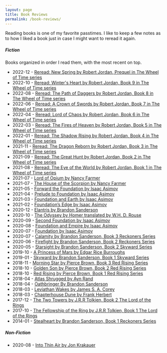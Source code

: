 ```yaml
---
layout: page
title: Book Reviews
permalink: /book-reviews/
---
```


Reading books is one of my favorite passtimes. I like to keep a few notes as to how I liked a book just in case I might want to reread it again.

##### Fiction
Books organized in order I read them, with the most recent on top.

- 2022-12 - [Reread: New Spring by Robert Jordan, Prequel in The Wheel of Time series](https://tactictalisman.github.io/2022/12/27/new-spring-2022.html)
- 2022-10 - [Reread: Winter's Heart by Robert Jordan, Book 9 in The Wheel of Time series](https://tactictalisman.github.io/2022/10/01/winters-heart-2022.html)
- 2022-08 - [Reread: The Path of Daggers by Robert Jordan, Book 8 in The Wheel of Time series](https://tactictalisman.github.io/2022/08/01/path-of-daggers-2022-reread.html)
- 2022-06 - [Reread: A Crown of Swords by Robert Jordan, Book 7 in The Wheel of Time series](https://tactictalisman.github.io/2022/06/01/crown-of-swords-2022-reread.html)
- 2022-04 - [Reread: Lord of Chaos by Robert Jordan, Book 6 in The Wheel of Time series](https://tactictalisman.github.io/2022/04/24/lord-of-chaos-2022-reread.html)
- 2022-03 - [Reread: The Fires of Heaven by Robert Jordan, Book 5 in The Wheel of Time series](https://tactictalisman.github.io/2022/03/01/fires-of-heaven-2022-reread.html)
- 2022-01 - [Reread: The Shadow Rising by Robert Jordan, Book 4 in The Wheel of Time series](https://tactictalisman.github.io/2022/01/15/shadow-rising-reread.html)
- 2021-11 - [Reread: The Dragon Reborn by Robert Jordan, Book 3 in The Wheel of Time series](https://tactictalisman.github.io/2021/11/01/dragon-reborn-reread.html)
- 2021-09 - [Reread: The Great Hunt by Robert Jordan, Book 2 in The Wheel of Time series](https://tactictalisman.github.io/2021/09/15/the-great-hunt-2021-reread.html)
- 2021-08 - [Reread: The Eye of the World by Robert Jordan, Book 1 in The Wheel of Time series](https://tactictalisman.github.io/2021/08/12/eye-of-the-world-2021-reread.html)
- 2021-07 - [Lord of Opium by Nancy Farmer](https://tactictalisman.github.io/2021/07/15/lord-of-opium.html)
- 2021-07 - [The House of the Scorpion by Nancy Farmer](https://tactictalisman.github.io/2021/07/01/house-of-the-scorpion.html)
- 2021-05 - [Forward the Foundation by Isaac Asimov](https://tactictalisman.github.io/2021/05/12/forward-the-foundation.html)
- 2021-04 - [Prelude to Foundation by Isaac Asimov](https://tactictalisman.github.io/2021/04/02/prelude-to-foundation.html) 
- 2021-03 - [Foundation and Earth by Isaac Asimov](https://tactictalisman.github.io/2021/03/05/foundation-and-earth.html)
- 2021-02 - [Foundation’s Edge by Isaac Asimov](https://tactictalisman.github.io/2021/02/16/foundations-edge.html)
- 2020-12 - [Elantris by Brandon Sanderson](https://tactictalisman.github.io/2020/12/08/elantris.html)
- 2020-10 - [The Odyssey by Homer translated by W.H. D. Rouse](https://tactictalisman.github.io/2020/10/26/the-odyssey.html)
- 2020-09 - [Second Foundation by Isaac Asimov](https://tactictalisman.github.io/2020/09/14/second-foundation.html)
- 2020-08 - [Foundation and Empire by Isaac Asimov](https://tactictalisman.github.io/2020/08/19/foundation-and-empire.html)
- 2020-07 - [Foundation by Isaac Asimov](https://tactictalisman.github.io/2020/07/22/foundation.html)
- 2020-07 - [Calamity by Brandon Sanderson, Book 3 Reckoners Series](https://tactictalisman.github.io/2020/07/01/calamity.html)
- 2020-06 - [Firefight by Brandon Sanderson, Book 2 Reckoners Series](https://tactictalisman.github.io/2020/06/07/firefight.html)
- 2020-05 - [Starsight by Brandon Sanderson, Book 2 Skyward Series](https://tactictalisman.github.io/2020/05/01/starsight.html)
- 2019-10 - [A Princess of Mars by Edgar Rice Burroughs](https://tactictalisman.github.io/2019/10/01/princess-of-mars.html)
- 2019-01 - [Skyward by Brandon Sanderson, Book 1 Skyward Series](https://tactictalisman.github.io/2019/01/03/skyward.html)
- 2018-11 - [Morning Star by Pierce Brown, Book 3 Red Rising Series](https://tactictalisman.github.io/2018/11/01/morning-star.html)
- 2018-10 - [Golden Son by Pierce Brown, Book 2 Red Rising Series](https://tactictalisman.github.io/2018/10/15/golden-son.html)
- 2018-10 - [Red Rising by Pierce Brown, Book 1 Red Rising Series](https://tactictalisman.github.io/2018/10/01/red-rising.html)
- 2018-04 - [Atlas Shrugged by Ayn Rand](https://tactictalisman.github.io/2018/04/27/atlas-shrugged.html)
- 2018-04 - [Oathbringer By Brandon Sanderson](https://tactictalisman.github.io/2018/04/01/oathbringer.html)
- 2018-03 - [Leviathan Wakes by James S. A. Corey](https://tactictalisman.github.io/2018/03/23/leviathan-wakes.html)
- 2018-03 - [Chapterhouse Dune by Frank Herbert](https://tactictalisman.github.io/2018/04/13/chapterhouse-dune.html)
- 2017-12 - [The Two Towers by J.R.R Tolkien, Book 2 The Lord of the Rings](https://tactictalisman.github.io/2017/12/15/two-rivers-2017-reread.html)
- 2017-10 - [The Fellowship of the Ring by J.R.R Tolkien, Book 1 The Lord of the Rings](https://tactictalisman.github.io/2017/10/01/fellowship-of-the-ring.html)
- 2014-01 - [Stealheart by Brandon Sanderson, Book 1 Reckoners Series](https://tactictalisman.github.io/2014/01/15/steelheart.html)


##### Non-Fiction

- 2020-08 - [Into Thin Air by Jon Krakauer](https://tactictalisman.github.io/2020/08/12/into-thin-air.html)
